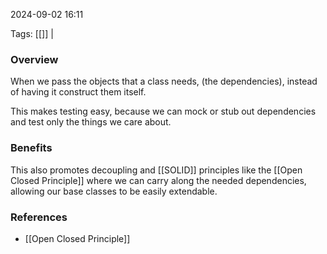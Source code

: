 
2024-09-02 16:11

Tags: [[]] | 

### Overview
When we pass the objects that a class needs, (the dependencies), instead of having it construct them itself.

This makes testing easy, because we can mock or stub out dependencies and test only the things we care about.

### Benefits
This also promotes decoupling and [[SOLID]] principles like the [[Open Closed Principle]] where we can carry along the needed dependencies, allowing our base classes to be easily extendable.

### References
- [[Open Closed Principle]]

